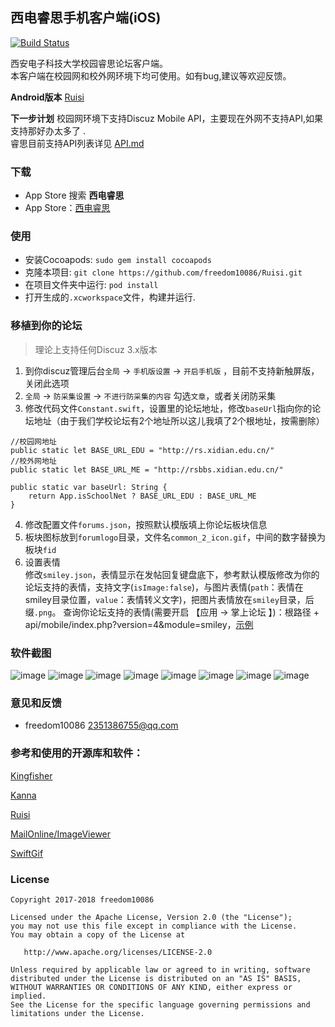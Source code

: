 ## 西电睿思手机客户端(iOS)

[![Build Status](https://travis-ci.org/freedom10086/Ruisi_Ios.svg?branch=master)](https://travis-ci.org/freedom10086/Ruisi_Ios)

西安电子科技大学校园睿思论坛客户端。    
本客户端在校园网和校外网环境下均可使用。如有bug,建议等欢迎反馈。    

**Android版本** [Ruisi](https://github.com/freedom10086/Ruisi)

**下一步计划** 校园网环境下支持Discuz Mobile API，主要现在外网不支持API,如果支持那好办太多了 .    
睿思目前支持API列表详见 [API.md](https://github.com/freedom10086/Ruisi_Ios/blob/master/API.md)

### 下载
- App Store 搜索 **西电睿思**
- App Store：[西电睿思](https://itunes.apple.com/cn/app/id1322805454)

### 使用
- 安装Cocoapods: `sudo gem install cocoapods`
- 克隆本项目: `git clone https://github.com/freedom10086/Ruisi.git`
- 在项目文件夹中运行:  `pod install`
- 打开生成的`.xcworkspace`文件，构建并运行.

### 移植到你的论坛
> 理论上支持任何Discuz 3.x版本
1. 到你discuz管理后台`全局` -> `手机版设置` -> `开启手机版` ，目前不支持新触屏版，关闭此选项
2. `全局` -> `防采集设置` -> `不进行防采集的内容` 勾选`文章`，或者关闭防采集
3. 修改代码文件`Constant.swift`，设置里的论坛地址，修改`baseUrl`指向你的论坛地址（由于我们学校论坛有2个地址所以这儿我填了2个根地址，按需删除）
```
//校园网地址
public static let BASE_URL_EDU = "http://rs.xidian.edu.cn/"
//校外网地址
public static let BASE_URL_ME = "http://rsbbs.xidian.edu.cn/"

public static var baseUrl: String {
    return App.isSchoolNet ? BASE_URL_EDU : BASE_URL_ME
}
```
4. 修改配置文件`forums.json`，按照默认模版填上你论坛板块信息
5. 板块图标放到`forumlogo`目录，文件名`common_2_icon.gif`，中间的数字替换为板块`fid`
6. 设置表情    
修改`smiley.json`，表情显示在发帖回复键盘底下，参考默认模版修改为你的论坛支持的表情，支持文字(`isImage:false`)，与图片表情(`path`：表情在smiley目录位置，`value`：表情转义文字)，把图片表情放在`smiley`目录，后缀`.png`。
查询你论坛支持的表情(需要开启 【应用 -> 掌上论坛 】)：根路径 + api/mobile/index.php?version=4&module=smiley，[示例](http://184.170.213.188/api/mobile/index.php?version=4&module=smiley)

### 软件截图
![image](https://github.com/freedom10086/Ruisi_Ios/blob/master/screenshots/1.png)
![image](https://github.com/freedom10086/Ruisi_Ios/blob/master/screenshots/2.png)
![image](https://github.com/freedom10086/Ruisi_Ios/blob/master/screenshots/3.png)
![image](https://github.com/freedom10086/Ruisi_Ios/blob/master/screenshots/4.png)
![image](https://github.com/freedom10086/Ruisi_Ios/blob/master/screenshots/5.png)
![image](https://github.com/freedom10086/Ruisi_Ios/blob/master/screenshots/6.png)
![image](https://github.com/freedom10086/Ruisi_Ios/blob/master/screenshots/7.png)
![image](https://github.com/freedom10086/Ruisi_Ios/blob/master/screenshots/8.png)

### 意见和反馈
- freedom10086 <2351386755@qq.com>

### 参考和使用的开源库和软件：

[Kingfisher](https://github.com/onevcat/Kingfisher)

[Kanna](https://github.com/tid-kijyun/Kanna)

[Ruisi](https://github.com/freedom10086/Ruisi)

[MailOnline/ImageViewer](https://github.com/MailOnline/ImageViewer)

[SwiftGif](https://github.com/bahlo/SwiftGif)


### License

    Copyright 2017-2018 freedom10086

    Licensed under the Apache License, Version 2.0 (the "License");
    you may not use this file except in compliance with the License.
    You may obtain a copy of the License at

       http://www.apache.org/licenses/LICENSE-2.0

    Unless required by applicable law or agreed to in writing, software
    distributed under the License is distributed on an "AS IS" BASIS,
    WITHOUT WARRANTIES OR CONDITIONS OF ANY KIND, either express or implied.
    See the License for the specific language governing permissions and
    limitations under the License.
